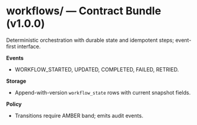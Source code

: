 # workflows/ — Contract Bundle (v1.0.0)

Deterministic orchestration with durable state and idempotent steps; event-first interface.

**Events**
- WORKFLOW_STARTED, UPDATED, COMPLETED, FAILED, RETRIED.

**Storage**
- Append-with-version `workflow_state` rows with current snapshot fields.

**Policy**
- Transitions require AMBER band; emits audit events.
